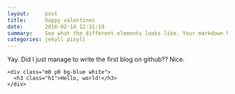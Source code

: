 ```yaml
---
layout:     post
title:      happy valentines
date:       2016-02-14 12:31:19
summary:    See what the different elements looks like. Your markdown has never looked better. I promise.
categories: jekyll pixyll
---
```


Yay. Did I just manage to write the first blog on github?? Nice. 

```
<div class="m0 p0 bg-blue white">
  <h3 class="h1">Hello, world!</h3>
</div>
```

